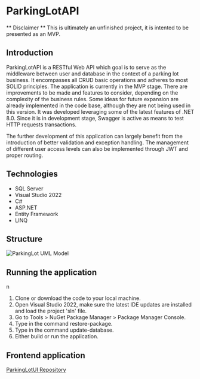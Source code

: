 # ParkingLotAPI

** Disclaimer **
This is ultimately an unfinished project, it is intented to be presented as an MVP.

## Introduction
ParkingLotAPI is a RESTful Web API which goal is to serve as the middleware between user and database in the context of a parking lot business. It encompasses all CRUD basic operations and adheres to most SOLID principles.
The application is currently in the MVP stage. There are improvements to be made and features to consider, depending on the complexity of the business rules. Some ideas for future expansion are already implemented in the code base, although they are not being used in this version.
It was developed leveraging some of the latest features of .NET 8.0. Since it is in development stage, Swagger is active as means to test HTTP requests transactions.

The further development of this application can largely benefit from the introduction of better validation and exception handling. The management of different user access levels can also be implemented through JWT and proper routing.

## Technologies
- SQL Server
- Visual Studio 2022
- C#
- ASP.NET
- Entity Framework
- LINQ

## Structure
![ParkingLot UML Model](https://github.com/user-attachments/assets/95069c9b-c844-43f6-96e0-f501a2c24b95)

## Running the application
n
1. Clone or download the code to your local machine.
2. Open Visual Studio 2022, make sure the latest IDE updates are installed and load the project 'sln' file.
3. Go to Tools > NuGet Package Manager > Package Manager Console.
4. Type in the command restore-package.
5. Type in the command update-database.
6. Either build or run the application.

## Frontend application
[ParkingLotUI Repository](https://github.com/rbcaputo/ParkingLotUI)

